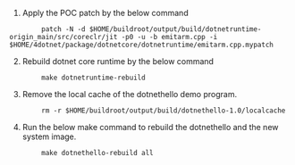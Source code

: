 1. Apply the POC patch by the below command
~~~
        patch -N -d $HOME/buildroot/output/build/dotnetruntime-origin_main/src/coreclr/jit -p0 -u -b emitarm.cpp -i $HOME/4dotnet/package/dotnetcore/dotnetruntime/emitarm.cpp.mypatch
~~~
2. Rebuild dotnet core runtime by the below command
~~~
        make dotnetruntime-rebuild
~~~ 
3. Remove the local cache of the dotnethello demo program.
~~~
        rm -r $HOME/buildroot/output/build/dotnethello-1.0/localcache
~~~
4. Run the below make command to rebuild the dotnethello and the new system image. 
~~~
        make dotnethello-rebuild all
~~~